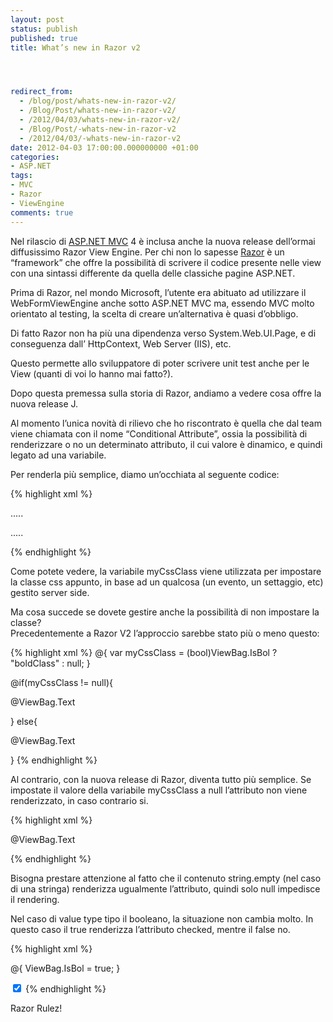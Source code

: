 ```yaml
---
layout: post
status: publish
published: true
title: What’s new in Razor v2




redirect_from: 
  - /blog/post/whats-new-in-razor-v2/
  - /Blog/Post/whats-new-in-razor-v2/
  - /2012/04/03/whats-new-in-razor-v2/
  - /Blog/Post/-whats-new-in-razor-v2
  - /2012/04/03/-whats-new-in-razor-v2
date: 2012-04-03 17:00:00.000000000 +01:00
categories:
- ASP.NET
tags:
- MVC
- Razor
- ViewEngine
comments: true
---
```

<p>Nel rilascio di <a title="ASP.NET MVC" href="http://tostring.it/tags/archive/mvc">ASP.NET MVC</a> 4 è inclusa anche la nuova release dell’ormai diffusissimo Razor View Engine. Per chi non lo sapesse <a title="Razor&#39;s post" href="http://tostring.it/tags/archive/razor" rel="tag" target="_blank">Razor</a> è un “framework” che offre la possibilità di scrivere il codice presente nelle view con una sintassi differente da quella delle classiche pagine ASP.NET. </p>

<p>Prima di Razor, nel mondo Microsoft, l’utente era abituato ad utilizzare il WebFormViewEngine anche sotto ASP.NET MVC ma, essendo MVC molto orientato al testing, la scelta di creare un’alternativa è quasi d’obbligo.</p>

<p>Di fatto Razor non ha più una dipendenza verso System.Web.UI.Page, e di conseguenza dall’ HttpContext, Web Server (IIS), etc. </p>

<p>Questo permette allo sviluppatore di poter scrivere unit test anche per le View (quanti di voi lo hanno mai fatto?).</p>

<p>Dopo questa premessa sulla storia di Razor, andiamo a vedere cosa offre la nuova release J.</p>

<p>Al momento l’unica novità di rilievo che ho riscontrato è quella che dal team viene chiamata con il nome “Conditional Attribute”, ossia la possibilità di renderizzare o no un determinato attributo, il cui valore è dinamico, e quindi legato ad una variabile.</p>

<p>Per renderla più semplice, diamo un’occhiata al seguente codice:</p>

{% highlight xml %}
<!-- Nome della classe css presa da una variabile -->
<p class="@myCssClass">.....</p>


<!-- markup necessario in caso la variabile sia nulla -->
<p>.....</p>
{% endhighlight %}
<p>Come potete vedere, la variabile myCssClass viene utilizzata per impostare la classe css appunto, in base ad un qualcosa (un evento, un settaggio, etc) gestito server side.</p>

<p>Ma cosa succede se dovete gestire anche la possibilità di non impostare la classe? 
  <br />Precedentemente a Razor V2 l’approccio sarebbe stato più o meno questo:</p>

{% highlight xml %}
@{
    var myCssClass = (bool)ViewBag.IsBol ? "boldClass" : null;
}

@if(myCssClass != null){
    <p class="@myCssClass">@ViewBag.Text</p>
}
else{
    <p>@ViewBag.Text</p>
}
{% endhighlight %}
<p>Al contrario, con la nuova release di Razor, diventa tutto più semplice. Se impostate il valore della variabile myCssClass a null l’attributo non viene renderizzato, in caso contrario si.</p>

{% highlight xml %}
<p class="@myCssClass">@ViewBag.Text</p>
{% endhighlight %}
<p>Bisogna prestare attenzione al fatto che il contenuto string.empty (nel caso di una stringa) renderizza ugualmente l’attributo, quindi solo null impedisce il rendering.</p>

<p>Nel caso di value type tipo il booleano, la situazione non cambia molto. In questo caso il true renderizza l’attributo checked, mentre il false no.</p>

{% highlight xml %}
<!-- codice con -->

@{
    ViewBag.IsBol = true;
}

<input type="checkbox" checked="@ViewBag.IsBol" />
{% endhighlight %}
<p>Razor Rulez!</p>
